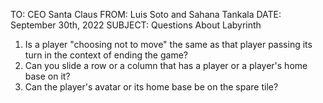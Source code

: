 TO: CEO Santa Claus
FROM: Luis Soto and Sahana Tankala
DATE: September 30th, 2022
SUBJECT: Questions About Labyrinth

1. Is a player "choosing not to move" the same as that 
player passing its turn in the context of ending the game?
2. Can you slide a row or a column that has a player or 
a player's home base on it?
3. Can the player's avatar or its home base be on the 
spare tile?

